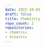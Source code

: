 ```yaml
---
date: 2022-10-03
draft: false
title: Chemistry
repo_count: 2
repositories:
- chemrxiv
- ecsarxiv
---
```



